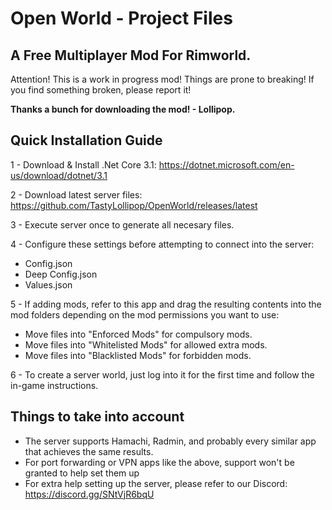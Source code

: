 # Open World - Project Files
## A Free Multiplayer Mod For Rimworld.

Attention! This is a work in progress mod! Things are prone to breaking! If you find something broken, please report it!

**Thanks a bunch for downloading the mod! - Lollipop.**

## Quick Installation Guide
1 - Download & Install .Net Core 3.1: https://dotnet.microsoft.com/en-us/download/dotnet/3.1

2 - Download latest server files: https://github.com/TastyLollipop/OpenWorld/releases/latest

3 - Execute server once to generate all necesary files.

4 - Configure these settings before attempting to connect into the server:
- Config.json
- Deep Config.json
- Values.json

5 - If adding mods, refer to this app and drag the resulting contents into the mod folders depending on the mod permissions you want to use:
- Move files into "Enforced Mods" for compulsory mods.
- Move files into "Whitelisted Mods" for allowed extra mods.
- Move files into "Blacklisted Mods" for forbidden mods.

6 - To create a server world, just log into it for the first time and follow the in-game instructions.

## Things to take into account
- The server supports Hamachi, Radmin, and probably every similar app that achieves the same results.
- For port forwarding or VPN apps like the above, support won't be granted to help set them up
- For extra help setting up the server, please refer to our Discord: https://discord.gg/SNtVjR6bqU
